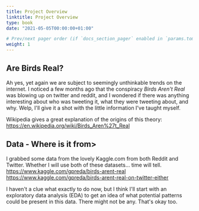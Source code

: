 ```yaml
---
title: Project Overview
linktitle: Project Overview
type: book
date: "2021-05-05T00:00:00+01:00"

# Prev/next pager order (if `docs_section_pager` enabled in `params.toml`)
weight: 1
---
```


## Are Birds Real?

Ah yes, yet again we are subject to seemingly unthinkable trends on the internet. I noticed a few months ago that the conspiracy *Birds Aren't Real* was blowing up on twitter and reddit, and I wondered if there was anything interesting about who was tweeting it, what they were tweeting about, and why. Welp, I'll give it a shot with the little information I've taught myself. 

Wikipedia gives a great explanation of the origins of this theory: https://en.wikipedia.org/wiki/Birds_Aren%27t_Real

## Data - Where is it from>

I grabbed some data from the lovely Kaggle.com from both Reddit and Twitter. Whether I will use both of these datasets... time will tell. 
https://www.kaggle.com/gpreda/birds-arent-real
https://www.kaggle.com/gpreda/birds-arent-real-on-twitter-either

I haven't a clue what exactly to do now, but I think I'll start with an exploratory data analysis (EDA) to get an idea of what potential patterns could be present in this data. There might not be any. That's okay too. 




